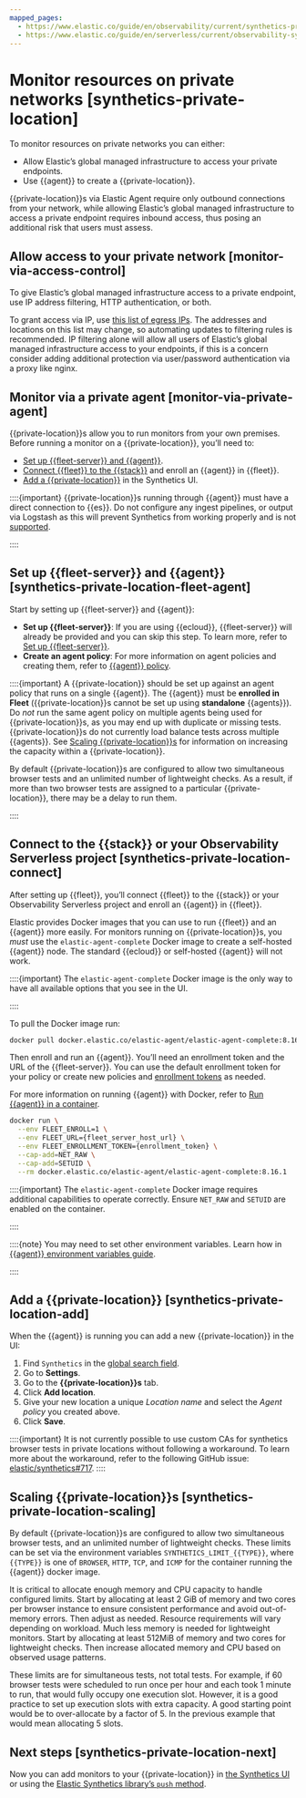 ```yaml
---
mapped_pages:
  - https://www.elastic.co/guide/en/observability/current/synthetics-private-location.html
  - https://www.elastic.co/guide/en/serverless/current/observability-synthetics-private-location.html
---
```


# Monitor resources on private networks [synthetics-private-location]

To monitor resources on private networks you can either:

* Allow Elastic’s global managed infrastructure to access your private endpoints.
* Use {{agent}} to create a {{private-location}}.

{{private-location}}s via Elastic Agent require only outbound connections from your network, while allowing Elastic’s global managed infrastructure to access a private endpoint requires inbound access, thus posing an additional risk that users must assess.


## Allow access to your private network [monitor-via-access-control]

To give Elastic’s global managed infrastructure access to a private endpoint, use IP address filtering, HTTP authentication, or both.

To grant access via IP, use [this list of egress IPs](https://manifest.synthetics.elastic-cloud.com/v1/ip-ranges.json). The addresses and locations on this list may change, so automating updates to filtering rules is recommended. IP filtering alone will allow all users of Elastic’s global managed infrastructure access to your endpoints, if this is a concern consider adding additional protection via user/password authentication via a proxy like nginx.


## Monitor via a private agent [monitor-via-private-agent]

{{private-location}}s allow you to run monitors from your own premises. Before running a monitor on a {{private-location}}, you’ll need to:

* [Set up {{fleet-server}} and {{agent}}](../../../solutions/observability/apps/monitor-resources-on-private-networks.md#synthetics-private-location-fleet-agent).
* [Connect {{fleet}} to the {{stack}}](../../../solutions/observability/apps/monitor-resources-on-private-networks.md#synthetics-private-location-connect) and enroll an {{agent}} in {{fleet}}.
* [Add a {{private-location}}](../../../solutions/observability/apps/monitor-resources-on-private-networks.md#synthetics-private-location-add) in the Synthetics UI.

::::{important}
{{private-location}}s running through {{agent}} must have a direct connection to {{es}}. Do not configure any ingest pipelines, or output via Logstash as this will prevent Synthetics from working properly and is not [supported](../../../solutions/observability/apps/synthetics-support-matrix.md).

::::


## Set up {{fleet-server}} and {{agent}} [synthetics-private-location-fleet-agent]

Start by setting up {{fleet-server}} and {{agent}}:

* **Set up {{fleet-server}}**: If you are using {{ecloud}}, {{fleet-server}} will already be provided and you can skip this step. To learn more, refer to [Set up {{fleet-server}}](/reference/fleet/fleet-server.md).
* **Create an agent policy**: For more information on agent policies and creating them, refer to [{{agent}} policy](/reference/fleet/agent-policy.md#create-a-policy).

::::{important}
A {{private-location}} should be set up against an agent policy that runs on a single {{agent}}. The {{agent}} must be **enrolled in Fleet** ({{private-location}}s cannot be set up using **standalone** {{agents}}). Do *not* run the same agent policy on multiple agents being used for {{private-location}}s, as you may end up with duplicate or missing tests. {{private-location}}s do not currently load balance tests across multiple {{agents}}. See [Scaling {{private-location}}s](../../../solutions/observability/apps/monitor-resources-on-private-networks.md#synthetics-private-location-scaling) for information on increasing the capacity within a {{private-location}}.

By default {{private-location}}s are configured to allow two simultaneous browser tests and an unlimited number of lightweight checks. As a result, if more than two browser tests are assigned to a particular {{private-location}}, there may be a delay to run them.

::::


## Connect to the {{stack}} or your Observability Serverless project [synthetics-private-location-connect]

After setting up {{fleet}}, you’ll connect {{fleet}} to the {{stack}} or your Observability Serverless project and enroll an {{agent}} in {{fleet}}.

Elastic provides Docker images that you can use to run {{fleet}} and an {{agent}} more easily. For monitors running on {{private-location}}s, you *must* use the `elastic-agent-complete` Docker image to create a self-hosted {{agent}} node. The standard {{ecloud}} or self-hosted {{agent}} will not work.

::::{important}
The `elastic-agent-complete` Docker image is the only way to have all available options that you see in the UI.

::::


To pull the Docker image run:

```sh
docker pull docker.elastic.co/elastic-agent/elastic-agent-complete:8.16.1
```

Then enroll and run an {{agent}}. You’ll need an enrollment token and the URL of the {{fleet-server}}. You can use the default enrollment token for your policy or create new policies and [enrollment tokens](/reference/fleet/fleet-enrollment-tokens.md) as needed.

For more information on running {{agent}} with Docker, refer to [Run {{agent}} in a container](/reference/fleet/elastic-agent-container.md).

```sh
docker run \
  --env FLEET_ENROLL=1 \
  --env FLEET_URL={fleet_server_host_url} \
  --env FLEET_ENROLLMENT_TOKEN={enrollment_token} \
  --cap-add=NET_RAW \
  --cap-add=SETUID \
  --rm docker.elastic.co/elastic-agent/elastic-agent-complete:8.16.1
```

::::{important}
The `elastic-agent-complete` Docker image requires additional capabilities to operate correctly. Ensure `NET_RAW` and `SETUID` are enabled on the container.

::::


::::{note}
You may need to set other environment variables. Learn how in [{{agent}} environment variables guide](/reference/fleet/agent-environment-variables.md).

::::


## Add a {{private-location}} [synthetics-private-location-add]

When the {{agent}} is running you can add a new {{private-location}} in the UI:

1. Find `Synthetics` in the [global search field](/explore-analyze/find-and-organize/find-apps-and-objects.md).
1. Go to **Settings**.
2. Go to the **{{private-location}}s** tab.
3. Click **Add location**.
4. Give your new location a unique *Location name* and select the *Agent policy* you created above.
5. Click **Save**.

::::{important}
It is not currently possible to use custom CAs for synthetics browser tests in private locations without following a workaround. To learn more about the workaround, refer to the following GitHub issue: [elastic/synthetics#717](https://github.com/elastic/synthetics/issues/717).
::::


## Scaling {{private-location}}s [synthetics-private-location-scaling]

By default {{private-location}}s are configured to allow two simultaneous browser tests, and an unlimited number of lightweight checks. These limits can be set via the environment variables `SYNTHETICS_LIMIT_{{TYPE}}`, where `{{TYPE}}` is one of `BROWSER`, `HTTP`, `TCP`, and `ICMP` for the container running the {{agent}} docker image.

It is critical to allocate enough memory and CPU capacity to handle configured limits. Start by allocating at least 2 GiB of memory and two cores per browser instance to ensure consistent performance and avoid out-of-memory errors. Then adjust as needed. Resource requirements will vary depending on workload. Much less memory is needed for lightweight monitors. Start by allocating at least 512MiB of memory and two cores for lightweight checks. Then increase allocated memory and CPU based on observed usage patterns.

These limits are for simultaneous tests, not total tests. For example, if 60 browser tests were scheduled to run once per hour and each took 1 minute to run, that would fully occupy one execution slot. However, it is a good practice to set up execution slots with extra capacity. A good starting point would be to over-allocate by a factor of 5. In the previous example that would mean allocating 5 slots.


## Next steps [synthetics-private-location-next]

Now you can add monitors to your {{private-location}} in [the Synthetics UI](../../../solutions/observability/apps/create-monitors-in-synthetics-app.md) or using the [Elastic Synthetics library’s `push` method](../../../solutions/observability/apps/create-monitors-with-project-monitors.md).